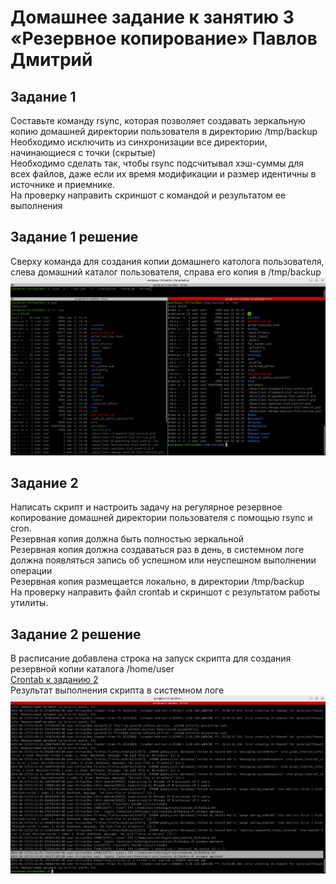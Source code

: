 # Домашнее задание к занятию 3 «Резервное копирование» Павлов Дмитрий  

## Задание 1  
Составьте команду rsync, которая позволяет создавать зеркальную копию домашней директории пользователя в директорию /tmp/backup  
Необходимо исключить из синхронизации все директории, начинающиеся с точки (скрытые)  
Необходимо сделать так, чтобы rsync подсчитывал хэш-суммы для всех файлов, даже если их время модификации и размер идентичны в источнике и приемнике.  
На проверку направить скриншот с командой и результатом ее выполнения  
## Задание 1 решение  
Сверху команда для создания копии домашнего католога пользователя, слева домашний каталог пользователя, справа его копия в /tmp/backup  
![скриншот к заданию 1](/pic/pic01.png)
## Задание 2  
Написать скрипт и настроить задачу на регулярное резервное копирование домашней директории пользователя с помощью rsync и cron.  
Резервная копия должна быть полностью зеркальной  
Резервная копия должна создаваться раз в день, в системном логе должна появляться запись об успешном или неуспешном выполнении операции  
Резервная копия размещается локально, в директории /tmp/backup  
На проверку направить файл crontab и скриншот с результатом работы утилиты.  
## Задание 2 решение
В расписание добавлена строка на запуск скрипта для создания резервной копии каталога /home/user  
[Crontab к заданию 2](/zadanie_02/crontab)  
Результат выполнения скрипта в системном логе  
![скриншот к заданию 2](/pic/pic03.png)
